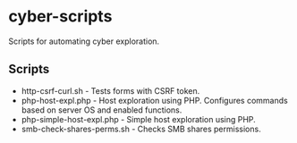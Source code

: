 # cyber-scripts
Scripts for automating cyber exploration.

## Scripts

* http-csrf-curl.sh - Tests forms with CSRF token. 
* php-host-expl.php - Host exploration using PHP. Configures commands based on server OS and enabled functions.
* php-simple-host-expl.php - Simple host exploration using PHP.
* smb-check-shares-perms.sh - Checks SMB shares permissions.
